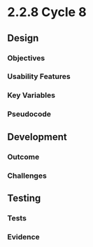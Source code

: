 # 2.2.8 Cycle 8

## Design

### Objectives

### Usability Features

### Key Variables

### Pseudocode

## Development

### Outcome

### Challenges

## Testing

### Tests

### Evidence

